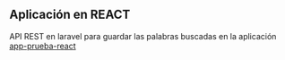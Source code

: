 ## Aplicación en REACT

API REST en laravel para guardar las palabras buscadas en la aplicación [app-prueba-react](https://github.com/edwardxuluc/app-prueba-react)